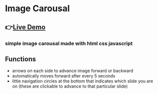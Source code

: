 # Image Carousal 

## :point_right:[Live Demo](https://tusharupa.github.io/imageSlider/)

### simple image carousal made with html css javascript

## Functions

- arrows on each side to advance image forward or backward
- automatically moves forward after every 5 seconds 
- little navigation circles at the bottom that indicates which slide you are on (these are clickable to advance to that particular slide)
